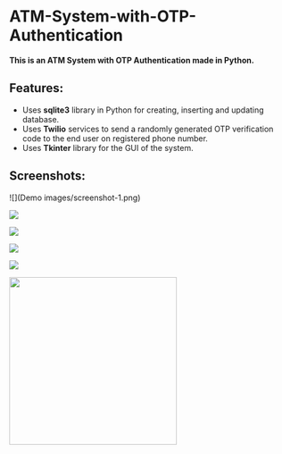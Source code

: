 # ATM-System-with-OTP-Authentication
**This is an ATM System with OTP Authentication made in Python.**

## Features:
- Uses **sqlite3** library in Python for creating, inserting and updating database.
- Uses **Twilio** services to send a randomly generated OTP verification code to the end user on registered phone number.
- Uses **Tkinter** library for the GUI of the system.

## Screenshots:

![](Demo images/screenshot-1.png)

![](Screenshots/screenshot-2.png)

![](Screenshots/screenshot-3.png)

![](Screenshots/screenshot-4.png)

![](Screenshots/screenshot-5.png)

<img src="Screenshots/screenshot-6.png" width="300">
